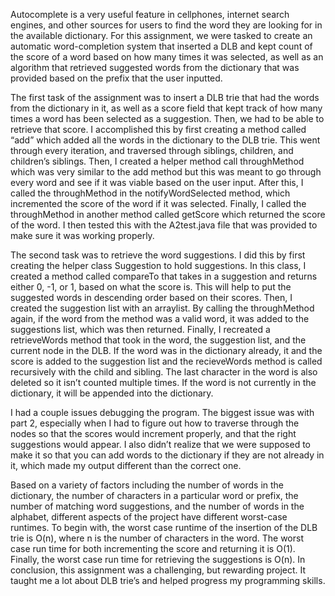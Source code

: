   Autocomplete is a very useful feature in cellphones, internet search engines, and other sources for users to find the word they are looking for in the available 
dictionary. For this assignment, we were tasked to create an automatic word-completion system that inserted a DLB and kept count of the score of a word based on 
how many times it was selected, as well as an algorithm that retrieved suggested words from the dictionary that was provided based on the prefix that the user 
inputted. 

The first task of the assignment was to insert a DLB trie that had the words from the dictionary in it, as well as a score field that kept track of how many 
times a word has been selected as a suggestion. Then, we had to be able to retrieve that score. I accomplished this by first creating a method called “add” which 
added all the words in the dictionary to the DLB trie. This went through every iteration, and traversed through siblings, children, and children’s siblings. Then,
I created a helper method call throughMethod which was very similar to the add method but this was meant to go through every word and see if it was viable based on
the user input. After this, I called the throughMethod in the notifyWordSelected method, which incremented the score of the word if it was selected. Finally, I 
called the throughMethod in another method called getScore which returned the score of the word. I then tested this with the A2test.java file that was provided
to make sure it was working properly.

The second task was to retrieve the word suggestions. I did this by first creating the helper class Suggestion to hold suggestions. In this class, I created a 
method called compareTo that takes in a suggestion and returns either 0, -1, or 1, based on what the score is. This will help to put the suggested words in 
descending order based on their scores. Then, I created the suggestion list with an arraylist. By calling the throughMethod again, if the word from the method was 
a valid word, it was added to the suggestions list, which was then returned. Finally, I recreated a retrieveWords method that took in the word, the suggestion list,
and the current node in the DLB. If the word was in the dictionary already, it and the score is added to the suggestion list and the recieveWords method is called 
recursively with the child and sibling. The last character in the word is also deleted so it isn’t counted multiple times. If the word is not currently in the
dictionary, it will be appended into the dictionary.

I had a couple issues debugging the program. The biggest issue was with part 2, especially when I had to figure out how to traverse through the nodes so that the
scores would increment properly, and that the right suggestions would appear. I also didn’t realize that we were supposed to make it so that you can add words to 
the dictionary if they are not already in it, which made my output different than the correct one. 

Based on a variety of factors including the number of words in the dictionary, the number of characters in a particular word or prefix, the number of matching word
suggestions, and the number of words in the alphabet, different aspects of the project have different worst-case runtimes. To begin with, the worst case runtime of
the insertion of the DLB trie is O(n), where n is the number of characters in the word. The worst case run time for both incrementing the score and returning it is
O(1). Finally, the worst case run time for retrieving the suggestions is O(n). 
In conclusion, this assignment was a challenging, but rewarding project. It taught me a lot about DLB trie’s and helped progress my programming skills. 

